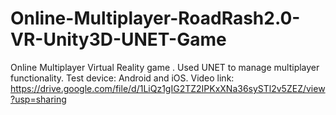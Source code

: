 # Online-Multiplayer-RoadRash2.0-VR-Unity3D-UNET-Game
Online Multiplayer Virtual Reality game . Used UNET to manage multiplayer functionality.
Test device: Android and iOS.
Video link: https://drive.google.com/file/d/1LiQz1gIG2TZ2IPKxXNa36sySTl2v5ZEZ/view?usp=sharing
